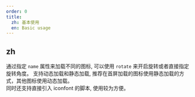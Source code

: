 ```yaml
---
order: 0
title:
  zh: 基本使用
  en: Basic usage
---
```


## zh

通过指定 `name` 属性来加载不同的图标, 可以使用 `rotate` 来开启旋转或者直接指定旋转角度。
支持动态加载和静态加载, 推荐在首屏加载的图标使用静态加载的方式，其他图标使用动态加载。  
同时还支持直接引入 iconfont 的脚本, 使用较为方便。
